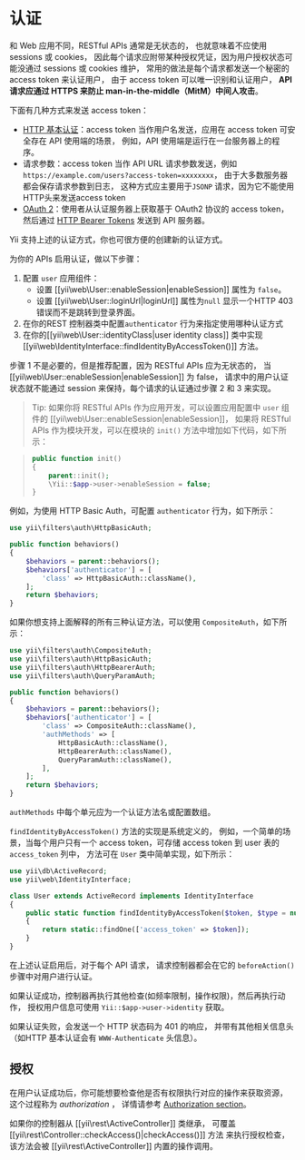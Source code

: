 认证
==============

和 Web 应用不同，RESTful APIs 通常是无状态的，
也就意味着不应使用 sessions 或 cookies，
因此每个请求应附带某种授权凭证，因为用户授权状态可能没通过 sessions 或 cookies 维护，
常用的做法是每个请求都发送一个秘密的 access token 来认证用户，
由于 access token 可以唯一识别和认证用户，
**API 请求应通过 HTTPS 来防止 man-in-the-middle（MitM）中间人攻击**。

下面有几种方式来发送 access token：

* [HTTP 基本认证](http://en.wikipedia.org/wiki/Basic_access_authentication)：access token
  当作用户名发送，应用在 access token 可安全存在 API 使用端的场景，
  例如，API 使用端是运行在一台服务器上的程序。
* 请求参数：access token 当作 API URL 请求参数发送，例如
  `https://example.com/users?access-token=xxxxxxxx`，
  由于大多数服务器都会保存请求参数到日志，
  这种方式应主要用于`JSONP` 请求，因为它不能使用HTTP头来发送access token 
* [OAuth 2](http://oauth.net/2/)：使用者从认证服务器上获取基于 OAuth2 协议的 access token，
  然后通过 [HTTP Bearer Tokens](http://tools.ietf.org/html/rfc6750) 
  发送到 API 服务器。

Yii 支持上述的认证方式，你也可很方便的创建新的认证方式。

为你的 APIs 启用认证，做以下步骤：

1. 配置 `user` 应用组件：
   - 设置 [[yii\web\User::enableSession|enableSession]] 属性为 `false`。
   - 设置 [[yii\web\User::loginUrl|loginUrl]] 属性为`null` 显示一个HTTP 403 错误而不是跳转到登录界面。
2. 在你的REST 控制器类中配置`authenticator` 
   行为来指定使用哪种认证方式
3. 在你的[[yii\web\User::identityClass|user identity class]] 类中实现 [[yii\web\IdentityInterface::findIdentityByAccessToken()]] 方法。

步骤 1 不是必要的，但是推荐配置，因为 RESTful APIs 应为无状态的，
当 [[yii\web\User::enableSession|enableSession]] 为 false，
请求中的用户认证状态就不能通过 session 来保持，每个请求的认证通过步骤 2 和 3 来实现。

> Tip: 如果你将 RESTful APIs 作为应用开发，可以设置应用配置中 `user` 组件的
> [[yii\web\User::enableSession|enableSession]]，
> 如果将 RESTful APIs 作为模块开发，可以在模块的 `init()` 方法中增加如下代码，如下所示：

> ```php
> public function init()
> {
>     parent::init();
>     \Yii::$app->user->enableSession = false;
> }
> ```

例如，为使用 HTTP Basic Auth，可配置 `authenticator` 行为，如下所示：

```php
use yii\filters\auth\HttpBasicAuth;

public function behaviors()
{
    $behaviors = parent::behaviors();
    $behaviors['authenticator'] = [
        'class' => HttpBasicAuth::className(),
    ];
    return $behaviors;
}
```

如果你想支持上面解释的所有三种认证方法，可以使用 `CompositeAuth`，如下所示：

```php
use yii\filters\auth\CompositeAuth;
use yii\filters\auth\HttpBasicAuth;
use yii\filters\auth\HttpBearerAuth;
use yii\filters\auth\QueryParamAuth;

public function behaviors()
{
    $behaviors = parent::behaviors();
    $behaviors['authenticator'] = [
        'class' => CompositeAuth::className(),
        'authMethods' => [
            HttpBasicAuth::className(),
            HttpBearerAuth::className(),
            QueryParamAuth::className(),
        ],
    ];
    return $behaviors;
}
```

`authMethods` 中每个单元应为一个认证方法名或配置数组。


`findIdentityByAccessToken()` 方法的实现是系统定义的，
例如，一个简单的场景，当每个用户只有一个 access token，可存储 access token 到 user 表的 `access_token` 列中，
方法可在 `User` 类中简单实现，如下所示：

```php
use yii\db\ActiveRecord;
use yii\web\IdentityInterface;

class User extends ActiveRecord implements IdentityInterface
{
    public static function findIdentityByAccessToken($token, $type = null)
    {
        return static::findOne(['access_token' => $token]);
    }
}
```

在上述认证启用后，对于每个 API 请求，
请求控制器都会在它的 `beforeAction()` 步骤中对用户进行认证。

如果认证成功，控制器再执行其他检查(如频率限制，操作权限)，然后再执行动作，
授权用户信息可使用 `Yii::$app->user->identity` 获取。

如果认证失败，会发送一个 HTTP 状态码为 401 的响应，
并带有其他相关信息头（如HTTP 基本认证会有 `WWW-Authenticate` 头信息）。


## 授权 <span id="authorization"></span>

在用户认证成功后，你可能想要检查他是否有权限执行对应的操作来获取资源，
这个过程称为 *authorization* ，
详情请参考 [Authorization section](security-authorization.md)。

如果你的控制器从 [[yii\rest\ActiveController]] 类继承，
可覆盖 [[yii\rest\Controller::checkAccess()|checkAccess()]] 方法
来执行授权检查，该方法会被 [[yii\rest\ActiveController]] 内置的操作调用。
